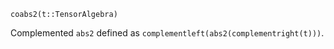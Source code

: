 ```
coabs2(t::TensorAlgebra)
```

Complemented `abs2` defined as `complementleft(abs2(complementright(t)))`.
